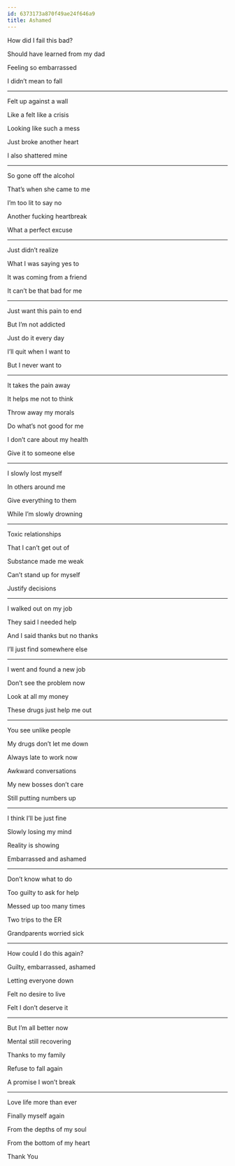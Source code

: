 ```yaml
---
id: 6373173a870f49ae24f646a9
title: Ashamed
---
```


How did I fail this bad?

Should have learned from my dad 

Feeling so embarrassed 

I didn’t mean to fall 

---

Felt up against a wall 

Like a felt like a crisis 

Looking like such a mess 

Just broke another heart 

I also shattered mine



---

So gone off the alcohol 

That’s when she came to me 

I’m too lit to say no 

Another fucking heartbreak 

What a perfect excuse 



---

Just didn’t realize 

What I was saying yes to 

It was coming from a friend 

It can’t be that bad for me 



---

Just want this pain to end 

But I’m not addicted 

Just do it every day 

I’ll quit when I want to 

But I never want to 



---

It takes the pain away 

It helps me not to think 

Throw away my morals 

Do what’s not good for me 

I don’t care about my health 

Give it to someone else 



---

I slowly lost myself 

In others around me 

Give everything to them 

While I’m slowly drowning 



---

Toxic relationships 

That I can’t get out of 

Substance made me weak 

Can’t stand up for myself 

Justify decisions 



---

I walked out on my job 

They said I needed help 

And I said thanks but no thanks 

I’ll just find somewhere else 



---

I went and found a new job 

Don’t see the problem now 

Look at all my money 

These drugs just help me out 



---

You see unlike people 

My drugs don’t let me down

Always late to work now

Awkward conversations 

My new bosses don’t care 

Still putting numbers up 



---

I think I’ll be just fine 

Slowly losing my mind 

Reality is showing 

Embarrassed and ashamed 



---

Don’t know what to do 

Too guilty to ask for help

Messed up too many times 

Two trips to the ER 

Grandparents worried sick 



---

How could I do this again? 

Guilty, embarrassed, ashamed 

Letting everyone down 

Felt no desire to live 

Felt I don’t deserve it 



---

But I’m all better now 

Mental still recovering 

Thanks to my family 

Refuse to fall again 

A promise I won’t break 



---

Love life more than ever 

Finally myself again 

From the depths of my soul 

From the bottom of my heart 

Thank You
